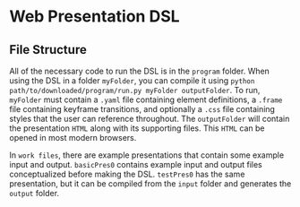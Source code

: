 # Web Presentation DSL

## File Structure

All of the necessary code to run the DSL is in the `program` folder.
When using the DSL in a folder `myFolder`, you can compile it using `python path/to/downloaded/program/run.py myFolder outputFolder`.
To run, `myFolder` must contain a `.yaml` file containing element definitions,
a `.frame` file containing keyframe transitions,
and optionally a `.css` file containing styles that the user can reference throughout.
The `outputFolder` will contain the presentation `HTML` along with its supporting files.
This `HTML` can be opened in most modern browsers.

In `work files`, there are example presentations that contain some example input and output.
`basicPres0` contains example input and output files conceptualized before making the DSL.
`testPres0` has the same presentation, but it can be compiled from the `input` folder and generates the `output` folder.